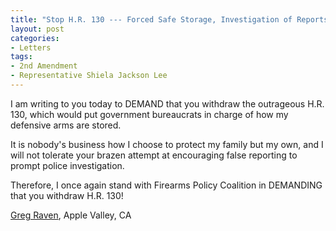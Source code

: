 ```yaml
---
title: "Stop H.R. 130 --- Forced Safe Storage, Investigation of Reports"
layout: post
categories:
- Letters
tags:
- 2nd Amendment
- Representative Shiela Jackson Lee
---
```


I am writing to you today to DEMAND that you withdraw the outrageous H.R. 130, which would put government bureaucrats in charge of how my defensive arms are stored.

It is nobody's business how I choose to protect my family but my own, and I will not tolerate your brazen attempt at encouraging false reporting to prompt police investigation.

Therefore, I once again stand with Firearms Policy Coalition in DEMANDING that you withdraw H.R. 130!

[Greg Raven](https://www.gregraven.org/), Apple Valley, CA